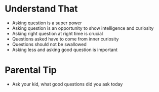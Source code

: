 # Understand That
- Asking question is a super power
- Asking question is an opportunity to show intelligence and curiosity
- Asking right question at right time is crucial
- Questions asked have to come from inner curiosity
- Questions should not be swallowed
- Asking less and asking good question is important

# Parental Tip
- Ask your kid, what good questions did you ask today 